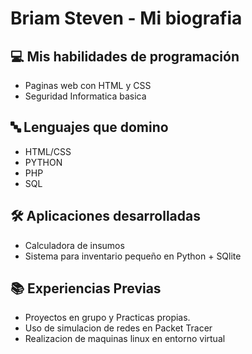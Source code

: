 # Briam Steven - Mi biografia

## 💻 Mis habilidades de programación
- Paginas web con HTML y CSS
- Seguridad Informatica basica

## 🔤 Lenguajes que domino
- HTML/CSS
- PYTHON
- PHP
- SQL

## 🛠 Aplicaciones desarrolladas 
- Calculadora de insumos
- Sistema para inventario pequeño en Python + SQlite

## 📚 Experiencias Previas
- Proyectos en grupo y Practicas propias.
- Uso de simulacion de redes en Packet Tracer
- Realizacion de maquinas linux en entorno virtual
